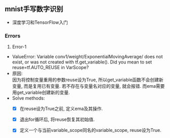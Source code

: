 ## mnist手写数字识别
- 深度学习和TensorFlow入门

### Errors
1. Error-1
- ValueError: Variable conv1/weight/ExponentialMovingAverage/ does not exist, or was not created with tf.get_variable(). 
Did you mean to set reuse=tf.AUTO_REUSE in VarScope?
- 原因:  
因为将控制变量重用的参数reuse设为True, 所以get_variable函数不会创建新变量, 而是复用已有变量. 
若不存在与变量名对应的变量, 就会报错. 而ema需要用get_variable创建新的变量.
- Solve methods:  
    - [x] 在reuse设为True之前, 定义ema及其操作.  
    - [X] 退出for循环后, 将reuse恢复其初始值.  
    - [X] 定义一个与当前variable_scope同名的variable_scope, reuse设为True.

